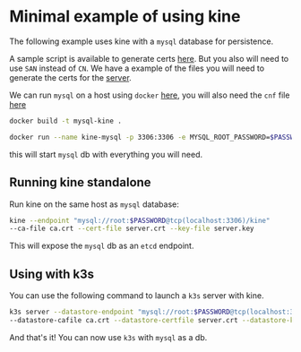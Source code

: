 # Minimal example of using kine

The following example uses kine with a `mysql` database for persistence.

A sample script is available to generate certs [here](generate-certs.sh).
But you also will need to use `SAN` instead of `CN`.
We have a example of the files you will need to generate the certs for the [server](server_openssl.cnf).

We can run `mysql` on a host using `docker` [here](Dockerfile),
you will also need the `cnf` file [here](mysql-ssl.cnf)

```bash
docker build -t mysql-kine .
```

```bash
docker run --name kine-mysql -p 3306:3306 -e MYSQL_ROOT_PASSWORD=$PASSWORD -d mysql-kine
```

this will start `mysql` db with everything you will need.

## Running kine standalone

Run kine on the same host as `mysql` database:

```bash
kine --endpoint "mysql://root:$PASSWORD@tcp(localhost:3306)/kine"
--ca-file ca.crt --cert-file server.crt --key-file server.key
```

This will expose the `mysql` db as an `etcd` endpoint.

## Using with k3s

You can use the following command to launch a `k3s` server with kine.

```bash
k3s server --datastore-endpoint "mysql://root:$PASSWORD@tcp(localhost:3306)/kine"
--datastore-cafile ca.crt --datastore-certfile server.crt --datastore-keyfile server.key
```

And that's it! You can now use `k3s` with `mysql` as a db.
